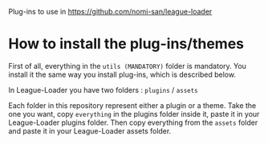 Plug-ins to use in https://github.com/nomi-san/league-loader

# How to install the plug-ins/themes

First of all, everything in the `utils (MANDATORY)` folder is mandatory. You install it the same way you install plug-ins, which is described below.

In League-Loader you have two folders : `plugins` / `assets`

Each folder in this repository represent either a plugin or a theme. Take the one you want, copy `everything` in the plugins folder inside it, paste it in your League-Loader plugins folder. Then copy everything from the `assets` folder and paste it in your League-Loader assets folder.
